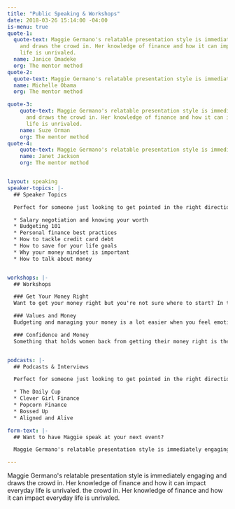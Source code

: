 ```yaml
---
title: "Public Speaking & Workshops"
date: 2018-03-26 15:14:00 -04:00
is-menu: true
quote-1:
  quote-text: Maggie Germano's relatable presentation style is immediately engaging
    and draws the crowd in. Her knowledge of finance and how it can impact everyday
    life is unrivaled.
  name: Janice Omadeke
  org: The mentor method
quote-2:
  quote-text: Maggie Germano's relatable presentation style is immediately engaging and draws the crowd in. Her knowledge of finance and how it can impact everyday life is unrivaled.
  name: Michelle Obama
  org: The mentor method

quote-3:
    quote-text: Maggie Germano's relatable presentation style is immediately engaging
      and draws the crowd in. Her knowledge of finance and how it can impact everyday
      life is unrivaled.
    name: Suze Orman
    org: The mentor method
quote-4:
    quote-text: Maggie Germano's relatable presentation style is immediately engaging and draws the crowd in. Her knowledge of finance and how it can impact everyday life is unrivaled.
    name: Janet Jackson
    org: The mentor method


layout: speaking  
speaker-topics: |-
  ## Speaker Topics

  Perfect for someone just looking to get pointed in the right direction or looking for answers to specific questions.

  * Salary negotiation and knowing your worth
  * Budgeting 101
  * Personal finance best practices
  * How to tackle credit card debt
  * How to save for your life goals
  * Why your money mindset is important
  * How to talk about money


workshops: |-
  ## Workshops

  ### Get Your Money Right
  Want to get your money right but you're not sure where to start? In this workshop, Maggie will tell you what you need to do from start to finish to get control of your money. This workshop is designed for those who are just starting out, so it is easy to comprehend, with tangible next steps to take away.

  ### Values and Money
  Budgeting and managing your money is a lot easier when you feel emotionally connected to it. That's why it's important to align your values with your financial goals. This workshop will show you how to identify your values and figure out how to create financial goals that align with them.

  ### Confidence and Money
  Something that holds women back from getting their money right is the feeling that they don't know what they're doing. This workshop will show you how to find confidence with your money and make the changes that you're hoping for.


podcasts: |-
  ## Podcasts & Interviews

  Perfect for someone just looking to get pointed in the right direction or looking for answers to specific questions.

  *	The Daily Cup
  *	Clever Girl Finance
  *	Popcorn Finance
  *	Bossed Up
  *	Aligned and Alive

form-text: |-
  ## Want to have Maggie speak at your next event?

  Maggie Germano's relatable presentation style is immediately engaging and draws the crowd in. Her knowledge of finance and how it can impact everyday life is unrivaled.

---
```


Maggie Germano's relatable presentation style is immediately engaging and draws the crowd in. Her knowledge of finance and how it can impact everyday life is unrivaled.  the crowd in. Her knowledge of finance and how it can impact everyday life is unrivaled.
